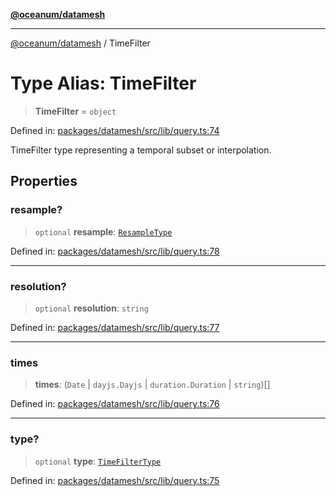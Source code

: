 [**@oceanum/datamesh**](../README.md)

***

[@oceanum/datamesh](../README.md) / TimeFilter

# Type Alias: TimeFilter

> **TimeFilter** = `object`

Defined in: [packages/datamesh/src/lib/query.ts:74](https://github.com/oceanum-io/oceanum-js/blob/de54745f7642df8f064f1c2211b399c4854806ac/packages/datamesh/src/lib/query.ts#L74)

TimeFilter type representing a temporal subset or interpolation.

## Properties

### resample?

> `optional` **resample**: [`ResampleType`](ResampleType.md)

Defined in: [packages/datamesh/src/lib/query.ts:78](https://github.com/oceanum-io/oceanum-js/blob/de54745f7642df8f064f1c2211b399c4854806ac/packages/datamesh/src/lib/query.ts#L78)

***

### resolution?

> `optional` **resolution**: `string`

Defined in: [packages/datamesh/src/lib/query.ts:77](https://github.com/oceanum-io/oceanum-js/blob/de54745f7642df8f064f1c2211b399c4854806ac/packages/datamesh/src/lib/query.ts#L77)

***

### times

> **times**: (`Date` \| `dayjs.Dayjs` \| `duration.Duration` \| `string`)[]

Defined in: [packages/datamesh/src/lib/query.ts:76](https://github.com/oceanum-io/oceanum-js/blob/de54745f7642df8f064f1c2211b399c4854806ac/packages/datamesh/src/lib/query.ts#L76)

***

### type?

> `optional` **type**: [`TimeFilterType`](TimeFilterType.md)

Defined in: [packages/datamesh/src/lib/query.ts:75](https://github.com/oceanum-io/oceanum-js/blob/de54745f7642df8f064f1c2211b399c4854806ac/packages/datamesh/src/lib/query.ts#L75)
